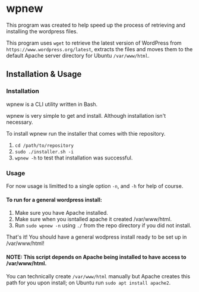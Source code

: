 # wpnew

This program was created to help speed up the process of retrieving and installing the wordpress files.

This program uses `wget` to retrieve the latest version of WordPress from `https://www.wordpress.org/latest`, extracts the files and moves them to the default Apache server directory for Ubuntu `/var/www/html`.

## Installation & Usage

### Installation
wpnew is a CLI utility written in Bash.

wpnew is very simple to get and install.  Although installation isn't necessary.

To install wpnew run the installer that comes with thie repository.

1. `cd /path/to/repository`
2. `sudo ./installer.sh -i`
3. `wpnew -h` to test that installation was successful.

### Usage

For now usage is limitted to a single option `-n`, and `-h` for help of course.

#### To run for a general wordpress install:
1. Make sure you have Apache installed.
2. Make sure when you isntalled apache it created /var/www/html.
3. Run `sudo wpnew -n` using `./` from the repo directory  if you did not install.

That's it! You should have a general wodpress install ready to be set up in /var/www/html!

#### NOTE: This script depends on Apache being installed to have access to /var/www/html.

You can technically create `/var/www/html` manually but Apache creates this path for you upon install; on Ubuntu run `sudo apt install apache2`.